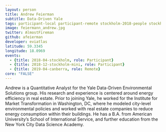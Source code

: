 ```yaml
---
layout: person
title: Andrew Feierman
subtitle: Data-Driven Yale
tags: participant-local participant-remote stockholm-2018-people stockholm-mini-2018-people canberra-2019-people stockholm-2018-local stockholm-mini-2018-local canberra-2019-remote
image: feiermann_andrew.jpg
twitter: AlmostFireman
github: afeierman
developer: eviatlas
latitude: 59.3345
longitude: 18.0969
events:
  - {title: 2018-04-stockholm, role: Participant}
  - {title: 2018-12-stockholm-mini, role: Participant}
  - {title: 2019-04-canberra, role: Remote}
core: "FALSE"
---
```

Andrew is a Quantitative Analyst for the Yale Data-Driven Environmental Solutions group. His research and experience is centered around energy efficiency in real estate. Prior to joining Yale, he worked for the Institute for Market Transformation in Washington, DC, where he modeled city-level environmental policies and worked with real estate companies to reduce energy consumption within their buildings. He has a B.A. from American University’s School of International Service, and further education from the New York City Data Science Academy.